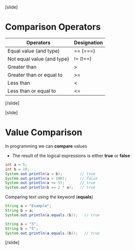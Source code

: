 [slide]
# Comparison Operators
|Operators|Designation|
|---------|-----------|
|Equal value (and type)|== (===)|
|Not equal value (and type)|!= (!==)|
|Greater than|>|
|Greater than or equal to|>=|
|Less than|<|
|Less than or equal to|<=|

[/slide]

[slide]
# Value Comparison
In programming we can **compare** values
* The result of the logical expressions is either **true** or **false**
```java
int a = 5;
int b = 10;
System.out.println(a < b);        // true
System.out.println(a > 100);      // false
System.out.println(a <= 5);       // true
System.out.println(b == 2 * a);   // true 
```
Comparing text using the keyword (**equals**) 

```java
String a = "Example";
String b = a;
System.out.println(a.equals.(b));   // true
```
```java
String a = "5";
String b = "5";
System.out.println(a.equals.(b));   // true 
```
[/slide]

